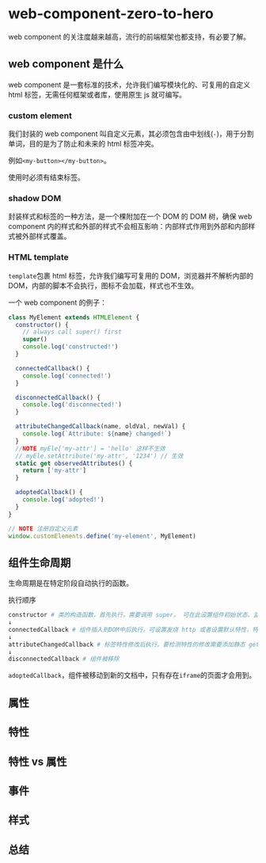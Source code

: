 # web-component-zero-to-hero

web component 的关注度越来越高，流行的前端框架也都支持，有必要了解。

## web component 是什么

web component 是一套标准的技术，允许我们编写模块化的、可复用的自定义 html 标签，无需任何框架或者库，使用原生 js 就可编写。

### custom element

我们封装的 web component 叫自定义元素，其必须包含由中划线(`-`)，用于分割单词，目的是为了防止和未来的 html 标签冲突。

例如`<my-button></my-button>`。

使用时必须有结束标签。

### shadow DOM

封装样式和标签的一种方法，是一个棵附加在一个 DOM 的 DOM 树，确保 web component 内的样式和外部的样式不会相互影响：内部样式作用到外部和内部样式被外部样式覆盖。

### HTML template

`template`包裹 html 标签，允许我们编写可复用的 DOM，浏览器并不解析内部的 DOM，内部的脚本不会执行，图标不会加载，样式也不生效。

一个 web component 的例子：

```js
class MyElement extends HTMLElement {
  constructor() {
    // always call super() first
    super()
    console.log('constructed!')
  }

  connectedCallback() {
    console.log('connected!')
  }

  disconnectedCallback() {
    console.log('disconnected!')
  }

  attributeChangedCallback(name, oldVal, newVal) {
    console.log(`Attribute: ${name} changed!`)
  }
  //NOTE myEle['my-attr'] = 'hello' 这样不生效
  // myEle.setAttribute('my-attr', '1234') // 生效
  static get observedAttributes() {
    return ['my-attr']
  }

  adoptedCallback() {
    console.log('adopted!')
  }
}

// NOTE 注册自定义元素
window.customElements.define('my-element', MyElement)
```

## 组件生命周期

生命周期是在特定阶段自动执行的函数。

执行顺序

```bash
constructor # 类的构造函数，首先执行，需要调用 super。 可在此设置组件初始状态、监听事件和创建shadow DOM
↓
connectedCallback # 组件插入到DOM中后执行。可设置发烧 http 或者设置默认特性，特性。
↓
attributeChangedCallback # 标签特性修改后执行。要检测特性的修改需要添加静态 getter，只有在 observedAttributes 返回值中的属性修改了才能被检测到。
↓
disconnectedCallback # 组件被移除
```

`adoptedCallback`，组件被移动到新的文档中，只有存在`iframe`的页面才会用到。

## 属性

## 特性

## 特性 vs 属性

## 事件

## 样式

## 总结

